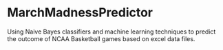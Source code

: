 # MarchMadnessPredictor
Using Naive Bayes classifiers and machine learning techniques to predict the outcome of NCAA Basketball games based on excel data files.
